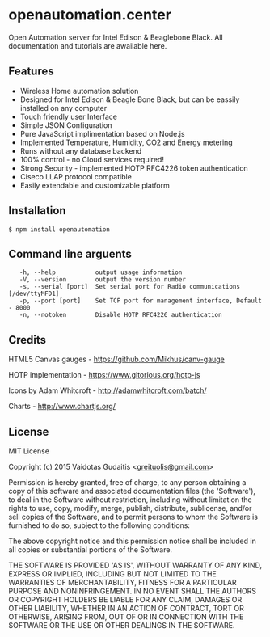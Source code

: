 # openautomation.center
Open Automation server for Intel Edison &amp; Beaglebone Black.
All documentation and tutorials are awailable here.

## Features

* Wireless Home automation solution
* Designed for Intel Edison & Beagle Bone Black, but can be eassily installed on any computer
* Touch friendly user Interface
* Simple JSON Configuration
* Pure JavaScript implimentation based on Node.js
* Implemented Temperature, Humidity, CO2 and Energy metering
* Runs without any database backend
* 100% control - no Cloud services required!
* Strong Security - implemented HOTP RFC4226 token authentication
* Ciseco LLAP protocol compatible
* Easily extendable and customizable platform



## Installation

    $ npm install openautomation



## Command line arguents
```
   -h, --help           output usage information
   -V, --version        output the version number
   -s, --serial [port]  Set serial port for Radio communications [/dev/ttyMFD1]
   -p, --port [port]    Set TCP port for management interface, Default - 8000
   -n, --notoken        Disable HOTP RFC4226 authentication
```



## Credits

HTML5 Canvas gauges - https://github.com/Mikhus/canv-gauge

HOTP implementation - https://www.gitorious.org/hotp-js

Icons by Adam Whitcroft - http://adamwhitcroft.com/batch/

Charts - http://www.chartjs.org/





## License

MIT License

Copyright (c) 2015 Vaidotas Gudaitis &lt;greituolis@gmail.com&gt;

Permission is hereby granted, free of charge, to any person obtaining
a copy of this software and associated documentation files (the
'Software'), to deal in the Software without restriction, including
without limitation the rights to use, copy, modify, merge, publish,
distribute, sublicense, and/or sell copies of the Software, and to
permit persons to whom the Software is furnished to do so, subject to
the following conditions:

The above copyright notice and this permission notice shall be
included in all copies or substantial portions of the Software.

THE SOFTWARE IS PROVIDED 'AS IS', WITHOUT WARRANTY OF ANY KIND,
EXPRESS OR IMPLIED, INCLUDING BUT NOT LIMITED TO THE WARRANTIES OF
MERCHANTABILITY, FITNESS FOR A PARTICULAR PURPOSE AND NONINFRINGEMENT.
IN NO EVENT SHALL THE AUTHORS OR COPYRIGHT HOLDERS BE LIABLE FOR ANY
CLAIM, DAMAGES OR OTHER LIABILITY, WHETHER IN AN ACTION OF CONTRACT,
TORT OR OTHERWISE, ARISING FROM, OUT OF OR IN CONNECTION WITH THE
SOFTWARE OR THE USE OR OTHER DEALINGS IN THE SOFTWARE.
